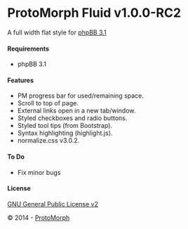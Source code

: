 ProtoMorph Fluid v1.0.0-RC2
======================

A full width flat style for [phpBB 3.1][2]

#### Requirements

- phpBB 3.1

#### Features

- PM progress bar for used/remaining space.
- Scroll to top of page.
- External links open in a new tab/window.
- Styled checkboxes and radio buttons.
- Styled tool tips (from Bootstrap).
- Syntax highlighting (highlight.js).
- normalize.css v3.0.2.

#### To Do

- Fix minor bugs

#### License

[GNU General Public License v2][3]

© 2014 - [ProtoMorph][1]

[1]: http://protomorph.cf/
[2]: https://www.phpbb.com/
[3]: http://opensource.org/licenses/GPL-2.0
